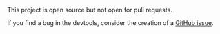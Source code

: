 This project is open source but not open for pull requests.

If you find a bug in the devtools, consider the creation of a [GitHub issue](https://github.com/experimental-software/devtools/issues/new).
